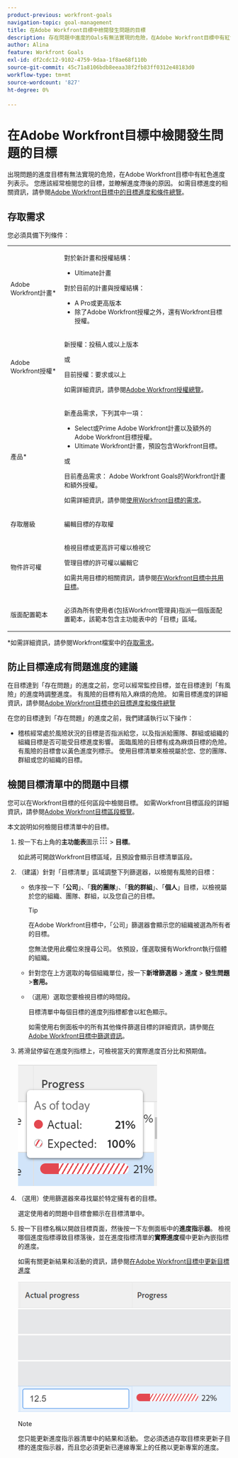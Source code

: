 ```yaml
---
product-previous: workfront-goals
navigation-topic: goal-management
title: 在Adobe Workfront目標中檢閱發生問題的目標
description: 存在問題中進度的Oals有無法實現的危險，在Adobe Workfront目標中有紅色進度列表示。 您應該經常檢閱您的目標，並瞭解進度滯後的原因。
author: Alina
feature: Workfront Goals
exl-id: df2cdc12-9102-4759-9daa-1f8ae68f110b
source-git-commit: 45c71a8106bdb8eeaa38f2fb83ff0312e48183d0
workflow-type: tm+mt
source-wordcount: '827'
ht-degree: 0%

---
```


# 在Adobe Workfront目標中檢閱發生問題的目標

<!--
<p>(NOTE: the status of goals in "red" used to be called At Risk. Now, it is "in trouble") </p>
-->

出現問題的進度目標有無法實現的危險，在Adobe Workfront目標中有紅色進度列表示。 您應該經常檢閱您的目標，並瞭解進度滯後的原因。 如需目標進度的相關資訊，請參閱[Adobe Workfront目標中的目標進度和條件總覽](../../workfront-goals/goal-management/calculate-goal-progress.md)。

## 存取需求

您必須具備下列條件：

<table style="table-layout:auto">
<col>
</col>
<col>
</col>
<tbody>
 <tr> 
   <td role="rowheader">Adobe Workfront計畫*</td> 
   <td> 
   <p>對於新計畫和授權結構：
  <ul><li>Ultimate計畫 </li></ul>
   </p>
<p>對於目前的計畫與授權結構： 
<ul><li> A Pro或更高版本 </li>
  <li>除了Adobe Workfront授權之外，還有Workfront目標授權。</li></ul></p>
   </td> 
  </tr>
 <tr>
 <td role="rowheader">Adobe Workfront授權*</td>
 <td>
 <p>新授權：投稿人或以上版本</p>
 或
 <p>目前授權：要求或以上</p> <p>如需詳細資訊，請參閱<a href="../../administration-and-setup/add-users/access-levels-and-object-permissions/wf-licenses.md" class="MCXref xref">Adobe Workfront授權總覽</a>。</p> </td>
 </tr>
 <tr>
 <td role="rowheader">產品*</td>
 <td>
 <p> 新產品需求，下列其中一項： </p>
<ul>
<li>Select或Prime Adobe Workfront計畫以及額外的Adobe Workfront目標授權。</li>
<li>Ultimate Workfront計畫，預設包含Workfront目標。 </li></ul>
 <p>或</p>
 <p>目前產品需求： Adobe Workfront Goals的Workfront計畫和額外授權。 </p> <p>如需詳細資訊，請參閱<a href="../../workfront-goals/goal-management/access-needed-for-wf-goals.md" class="MCXref xref">使用Workfront目標的需求</a>。 </p> </td>
 </tr>
 <tr>
 <td role="rowheader">存取層級</td>
 <td> <p>編輯目標的存取權</p></td>
 </tr>
 <tr data-mc-conditions="">
 <td role="rowheader">物件許可權</td>
 <td>
  <div>
  <p>檢視目標或更高許可權以檢視它</p>
  <p>管理目標的許可權以編輯它</p>
  <p>如需共用目標的相關資訊，請參閱<a href="../../workfront-goals/workfront-goals-settings/share-a-goal.md" class="MCXref xref">在Workfront目標中共用目標</a>。 </p>
  </div> </td>
 </tr>
 <tr>
   <td role="rowheader"><p>版面配置範本</p></td>
   <td> <p>必須為所有使用者(包括Workfront管理員)指派一個版面配置範本，該範本包含主功能表中的「目標」區域。 </p>  
</td>
  </tr>
</tbody>
</table>

*如需詳細資訊，請參閱Workfront檔案中的[存取需求](/help/quicksilver/administration-and-setup/add-users/access-levels-and-object-permissions/access-level-requirements-in-documentation.md)。

## 防止目標達成有問題進度的建議

在目標達到「存在問題」的進度之前，您可以經常監控目標，並在目標達到「有風險」的進度時調整進度。 有風險的目標有陷入麻煩的危險。 如需目標進度的詳細資訊，請參閱[Adobe Workfront目標中的目標進度和條件總覽](../../workfront-goals/goal-management/calculate-goal-progress.md)

在您的目標達到「存在問題」的進度之前，我們建議執行以下操作：

* 稽核經常處於風險狀況的目標是否指派給您，以及指派給團隊、群組或組織的組織目標是否可能受目標進度影響。 面臨風險的目標有成為麻煩目標的危險。 有風險的目標會以黃色進度列標示。 使用目標清單來檢視屬於您、您的團隊、群組或您的組織的目標。


## 檢閱目標清單中的問題中目標

您可以在Workfront目標的任何區段中檢閱目標。 如需Workfront目標區段的詳細資訊，請參閱[Adobe Workfront目標區段概覽](../../workfront-goals/goal-review-and-workfront-goals-sections/overview-of-wf-goals-sections.md)。

本文說明如何檢閱目標清單中的目標。

1. 按一下右上角的&#x200B;**主功能表**&#x200B;圖示![主功能表圖示](assets/main-menu-icon.png) > **目標**。

   <!-- Add this when Shell is available to all: or (if available), click the **Main Menu** icon ![Main menu icon](../goal-management/assets/three-line-main-menu-icon.png) in the upper-left corner)
   -->

   如此將可開啟Workfront目標區域，且預設會顯示目標清單區段。

1. （建議）針對「目標清單」區域調整下列篩選器，以檢閱有風險的目標：

   * 依序按一下「**公司**」、「**我的團隊**」、「**我的群組**」、「**個人**」目標，以檢視屬於您的組織、團隊、群組，以及您自己的目標。

     >[!TIP]
     >
     >在Adobe Workfront目標中，「公司」篩選器會顯示您的組織被選為所有者的目標。
     >
     >
     >您無法使用此欄位來搜尋公司。 依預設，僅選取擁有Workfront執行個體的組織。

   * 針對您在上方選取的每個組織單位，按一下&#x200B;**新增篩選器** > **進度** > **發生問題** >**套用。**
   * （選用）選取您要檢視目標的時間段。

     目標清單中每個目標的進度列指標都會以紅色顯示。

     如需使用右側面板中的所有其他條件篩選目標的詳細資訊，請參閱[在Adobe Workfront目標中篩選資訊](../../workfront-goals/goal-management/filter-information-wf-goals.md)。

1. 將滑鼠停留在進度列指標上，可檢視當天的實際進度百分比和預期值。

   ![GOal進度暫留詳細資料](assets/goal-progress-hover-over-detail-unshimmed.png)

1. （選用）使用篩選器來尋找屬於特定擁有者的目標。

   選定使用者的問題中目標會顯示在目標清單中。

1. 按一下目標名稱以開啟目標頁面，然後按一下左側面板中的&#x200B;**進度指示器**。 檢視哪個進度指標導致目標落後，並在進度指標清單的&#x200B;**實際進度**&#x200B;欄中更新內嵌指標的進度。

   如需有關更新結果和活動的資訊，請參閱[在Adobe Workfront目標中更新目標進度](../goal-review-and-workfront-goals-sections/check-in-goals.md)

   ![實際進度](assets/actual-progress-editable-column-in-indicator-list-unshimmed.png)

   >[!NOTE]
   >
   >您只能更新進度指示器清單中的結果和活動。 您必須透過存取目標來更新子目標的進度指示器，而且您必須更新已連線專案上的任務以更新專案的進度。


